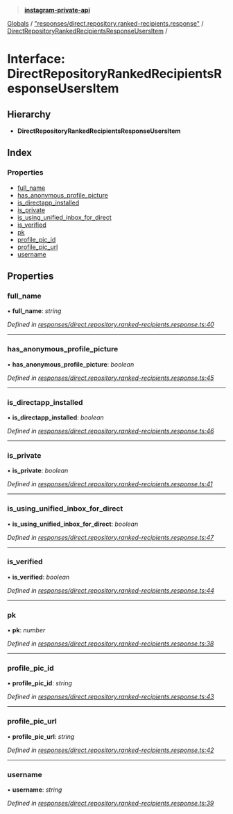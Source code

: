 > **[instagram-private-api](../README.md)**

[Globals](../README.md) / ["responses/direct.repository.ranked-recipients.response"](../modules/_responses_direct_repository_ranked_recipients_response_.md) / [DirectRepositoryRankedRecipientsResponseUsersItem](_responses_direct_repository_ranked_recipients_response_.directrepositoryrankedrecipientsresponseusersitem.md) /

# Interface: DirectRepositoryRankedRecipientsResponseUsersItem

## Hierarchy

* **DirectRepositoryRankedRecipientsResponseUsersItem**

## Index

### Properties

* [full_name](_responses_direct_repository_ranked_recipients_response_.directrepositoryrankedrecipientsresponseusersitem.md#full_name)
* [has_anonymous_profile_picture](_responses_direct_repository_ranked_recipients_response_.directrepositoryrankedrecipientsresponseusersitem.md#has_anonymous_profile_picture)
* [is_directapp_installed](_responses_direct_repository_ranked_recipients_response_.directrepositoryrankedrecipientsresponseusersitem.md#is_directapp_installed)
* [is_private](_responses_direct_repository_ranked_recipients_response_.directrepositoryrankedrecipientsresponseusersitem.md#is_private)
* [is_using_unified_inbox_for_direct](_responses_direct_repository_ranked_recipients_response_.directrepositoryrankedrecipientsresponseusersitem.md#is_using_unified_inbox_for_direct)
* [is_verified](_responses_direct_repository_ranked_recipients_response_.directrepositoryrankedrecipientsresponseusersitem.md#is_verified)
* [pk](_responses_direct_repository_ranked_recipients_response_.directrepositoryrankedrecipientsresponseusersitem.md#pk)
* [profile_pic_id](_responses_direct_repository_ranked_recipients_response_.directrepositoryrankedrecipientsresponseusersitem.md#profile_pic_id)
* [profile_pic_url](_responses_direct_repository_ranked_recipients_response_.directrepositoryrankedrecipientsresponseusersitem.md#profile_pic_url)
* [username](_responses_direct_repository_ranked_recipients_response_.directrepositoryrankedrecipientsresponseusersitem.md#username)

## Properties

###  full_name

• **full_name**: *string*

*Defined in [responses/direct.repository.ranked-recipients.response.ts:40](https://github.com/dilame/instagram-private-api/blob/e9c516c/src/responses/direct.repository.ranked-recipients.response.ts#L40)*

___

###  has_anonymous_profile_picture

• **has_anonymous_profile_picture**: *boolean*

*Defined in [responses/direct.repository.ranked-recipients.response.ts:45](https://github.com/dilame/instagram-private-api/blob/e9c516c/src/responses/direct.repository.ranked-recipients.response.ts#L45)*

___

###  is_directapp_installed

• **is_directapp_installed**: *boolean*

*Defined in [responses/direct.repository.ranked-recipients.response.ts:46](https://github.com/dilame/instagram-private-api/blob/e9c516c/src/responses/direct.repository.ranked-recipients.response.ts#L46)*

___

###  is_private

• **is_private**: *boolean*

*Defined in [responses/direct.repository.ranked-recipients.response.ts:41](https://github.com/dilame/instagram-private-api/blob/e9c516c/src/responses/direct.repository.ranked-recipients.response.ts#L41)*

___

###  is_using_unified_inbox_for_direct

• **is_using_unified_inbox_for_direct**: *boolean*

*Defined in [responses/direct.repository.ranked-recipients.response.ts:47](https://github.com/dilame/instagram-private-api/blob/e9c516c/src/responses/direct.repository.ranked-recipients.response.ts#L47)*

___

###  is_verified

• **is_verified**: *boolean*

*Defined in [responses/direct.repository.ranked-recipients.response.ts:44](https://github.com/dilame/instagram-private-api/blob/e9c516c/src/responses/direct.repository.ranked-recipients.response.ts#L44)*

___

###  pk

• **pk**: *number*

*Defined in [responses/direct.repository.ranked-recipients.response.ts:38](https://github.com/dilame/instagram-private-api/blob/e9c516c/src/responses/direct.repository.ranked-recipients.response.ts#L38)*

___

###  profile_pic_id

• **profile_pic_id**: *string*

*Defined in [responses/direct.repository.ranked-recipients.response.ts:43](https://github.com/dilame/instagram-private-api/blob/e9c516c/src/responses/direct.repository.ranked-recipients.response.ts#L43)*

___

###  profile_pic_url

• **profile_pic_url**: *string*

*Defined in [responses/direct.repository.ranked-recipients.response.ts:42](https://github.com/dilame/instagram-private-api/blob/e9c516c/src/responses/direct.repository.ranked-recipients.response.ts#L42)*

___

###  username

• **username**: *string*

*Defined in [responses/direct.repository.ranked-recipients.response.ts:39](https://github.com/dilame/instagram-private-api/blob/e9c516c/src/responses/direct.repository.ranked-recipients.response.ts#L39)*